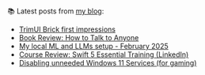 
📚 Latest posts from <a href="https://blog.kartones.net/">my blog</a>:

<!--START_SECTION:blogposts-->
* [TrimUI Brick first impressions](https:&#x2F;&#x2F;blog.kartones.net&#x2F;post&#x2F;trimui-brick-first-impressions&#x2F;)
* [Book Review: How to Talk to Anyone](https:&#x2F;&#x2F;blog.kartones.net&#x2F;post&#x2F;book-review-how-to-talk-to-anyone&#x2F;)
* [My local ML and LLMs setup - February 2025](https:&#x2F;&#x2F;blog.kartones.net&#x2F;post&#x2F;my-local-ml-llms-setup-2025-02&#x2F;)
* [Course Review: Swift 5 Essential Training (LinkedIn)](https:&#x2F;&#x2F;blog.kartones.net&#x2F;post&#x2F;course-review-swift-5-essential-training-linkedin&#x2F;)
* [Disabling unneeded Windows 11 Services (for gaming)](https:&#x2F;&#x2F;blog.kartones.net&#x2F;post&#x2F;disabling-unneeded-windows-11-services&#x2F;)
<!--END_SECTION:blogposts-->

